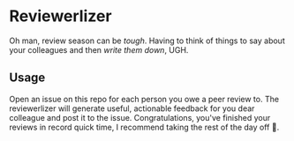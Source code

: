 # Reviewerlizer

Oh man, review season can be _tough_. Having to think of things to say about your colleagues and then _write them down_, UGH.

## Usage

Open an issue on this repo for each person you owe a peer review to. The reviewerlizer will generate useful, actionable feedback for you dear colleague and post it to the issue. Congratulations, you've finished your reviews in record quick time, I recommend taking the rest of the day off 🍹.
